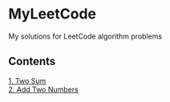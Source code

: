 # MyLeetCode
My solutions for LeetCode algorithm problems

## Contents
[1. Two Sum](./code/1.py)  
[2. Add Two Numbers](./code/2.py)  
